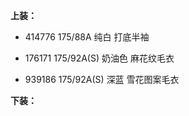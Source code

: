 **上装：**

- 414776 175/88A 纯白 打底半袖

- 176171 175/92A(S) 奶油色 麻花纹毛衣

- 939186 175/92A(S) 深蓝 雪花图案毛衣


**下装：**
